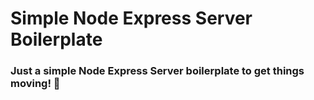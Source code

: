 # Simple Node Express Server Boilerplate 

### Just a simple Node Express Server boilerplate to get things moving! 🕺

